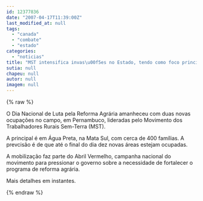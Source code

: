 ```yaml
---
id: 12377836
date: "2007-04-17T11:39:00Z"
last_modified_at: null
tags:
  - "canada"
  - "combate"
  - "estado"
categories:
  - "noticias"
title: "MST intensifica invas\u00f5es no Estado, tendo como foco principal o combate \u00e0 monocultura da cana-de-a\u00e7\u00facar"
sutia: null
chapeu: null
autor: null
imagem: null
---
```

{% raw %}
<p><P>O Dia Nacional de Luta pela Reforma Agrária amanheceu com duas novas ocupações no campo, em Pernambuco, lideradas pelo Movimento dos Trabalhadores Rurais Sem-Terra (MST).</P></p>
<p><P>A principal é em Água Preta, na Mata Sul, com cerca de 400 famílias. A prevcisão é de que até o final do dia dez novas áreas estejam ocupadas.</P></p>
<p><P>A mobilização faz parte do Abril Vermelho, campanha nacional do movimento para pressionar o governo sobre a necessidade de fortalecer o programa de reforma agrária.</P></p>
<p><P>Mais detalhes em instantes.</P> </p>
{% endraw %}